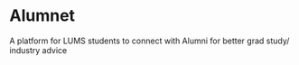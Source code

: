 # Alumnet
A platform for LUMS students to connect with Alumni for better grad study/ industry advice
